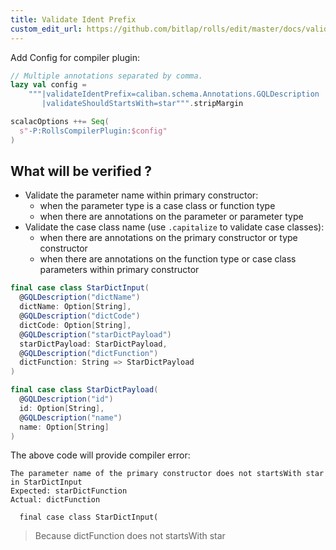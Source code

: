 ```yaml
---
title: Validate Ident Prefix
custom_edit_url: https://github.com/bitlap/rolls/edit/master/docs/validate_ident_prefix.md
---
```


Add Config for compiler plugin:
``` scala
// Multiple annotations separated by comma.
lazy val config =
    """|validateIdentPrefix=caliban.schema.Annotations.GQLDescription
       |validateShouldStartsWith=star""".stripMargin

scalacOptions ++= Seq(
  s"-P:RollsCompilerPlugin:$config"
)
```

## What will be verified ? 

- Validate the parameter name within primary constructor:
  - when the parameter type is a case class or function type
  - when there are annotations on the parameter or parameter type
- Validate the case class name (use `.capitalize` to validate case classes):
  - when there are annotations on the primary constructor or type constructor
  - when there are annotations on the function type or case class parameters within primary constructor

``` scala
final case class StarDictInput(
  @GQLDescription("dictName")
  dictName: Option[String],
  @GQLDescription("dictCode")
  dictCode: Option[String],
  @GQLDescription("starDictPayload")
  starDictPayload: StarDictPayload,
  @GQLDescription("dictFunction")
  dictFunction: String => StarDictPayload
)

final case class StarDictPayload(
  @GQLDescription("id")
  id: Option[String],
  @GQLDescription("name")
  name: Option[String]
)
```

The above code will provide compiler error:
```
The parameter name of the primary constructor does not startsWith star in StarDictInput
Expected: starDictFunction 
Actual: dictFunction

  final case class StarDictInput(
```

> Because dictFunction does not startsWith star